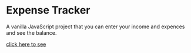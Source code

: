 # Expense Tracker

A vanilla JavaScript project that you can enter your income and expences and see the balance.

[click here to see]( https://behnazz.github.io/expense-tracker/)
